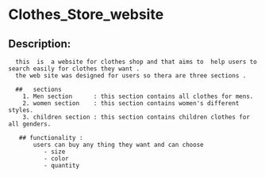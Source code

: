 # Clothes_Store_website 
## Description:
      this  is  a website for clothes shop and that aims to  help users to search easily for clothes they want .
      the web site was designed for users so thera are three sections .
      
      ##   sections 
        1. Men section      : this section contains all clothes for mens.
        2. women section    : this section contains women's different styles.
        3. children section : this section contains children clothes for all genders.
        
       ## functionality : 
           users can buy any thing they want and can choose 
              - size 
              - color 
              - quantity
